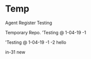 # Temp
Agent Register Testing


Temporary Repo.
'Testing @ 1-04-19 -1

'Testing @ 1-04-19 -1 -2
hello

in-31
new
